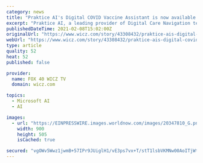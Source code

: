 ```yaml
---
category: news
title: "Praktice AI's Digital COVID Vaccine Assistant is now available on Microsoft AppSource & Azure Marketplace"
excerpt: "Praktice AI, a leading provider of Digital Care Navigation technology, has announced the addition of COVID Vaccine Assistant on the Microsoft AzureMarketplace."
publishedDateTime: 2021-02-08T15:02:00Z
originalUrl: "https://www.wicz.com/story/43308432/praktice-ais-digital-covid-vaccine-assistant-is-now-available-on-microsoft-appsource-azure-marketplace"
webUrl: "https://www.wicz.com/story/43308432/praktice-ais-digital-covid-vaccine-assistant-is-now-available-on-microsoft-appsource-azure-marketplace"
type: article
quality: 52
heat: 52
published: false

provider:
  name: FOX 40 WICZ TV
  domain: wicz.com

topics:
  - Microsoft AI
  - AI

images:
  - url: "https://EINPRESSWIRE.images.worldnow.com/images/20347810_G.png?lastEditedDate=1612776009000"
    width: 900
    height: 505
    isCached: true

secured: "vgOWv5Wwz1jwmB+57IPr9JUiglH1/vE3ps7vx+T/stT1lsbVKMNw00AoITjWt/SOCl6lbc4Zq3L1KJfG4fQ0nk+l+M3uF6UuZs/rhzbFYCYRBgaCGcoIzJvqtiZW8e/pBMwiwoVphnL7WOHx1tc3vP0xsOdj3aNuo9ra+b9LM/HnHRo+lcUM3IFQgbstsUiHCeP3MY6gNGY4CQ2kDrfHx+JZkRl4amlg+tCEKqgsIVL/oBwuWurr3qkZ7aVb5yOsEGUYX2B2PTyza7woLxMzJm+PwVZcSOaqnu0k99vQyNhGfch6yYcS7oE6XIOXGYOaje9vzcVX0dXfGvH6Tuw0bOEG+uWAs4pG/rjzhooDXqo=;Txa0/9mahrp5BEVXceJe9Q=="
---
```


